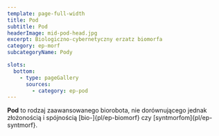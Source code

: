 ```yaml
---
template: page-full-width
title: Pod
subtitle: Pod
headerImage: mid-pod-head.jpg
excerpt: Biologiczno-cybernetyczny erzatz biomorfa
category: ep-morf
subcategoryName: Pody

slots:
  bottom:
    - type: pageGallery
      sources:
        - category: ep-pod
---
```

**Pod** to rodzaj zaawansowanego biorobota, nie dorównującego jednak złożonością i spójnością [bio-]{pl/ep-biomorf} czy [syntmorfom]{pl/ep-syntmorf}.
